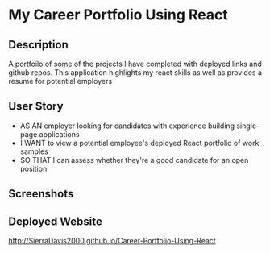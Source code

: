 # My Career Portfolio Using React

## Description 

A portfoilo of some of the projects I have completed with deployed links and github repos. This application highlights my react skills as well as provides a resume for potential employers

## User Story

- AS AN employer looking for candidates with experience building single-page applications
- I WANT to view a potential employee's deployed React portfolio of work samples
- SO THAT I can assess whether they're a good candidate for an open position

## Screenshots



## Deployed Website

http://SierraDavis2000.github.io/Career-Portfolio-Using-React
